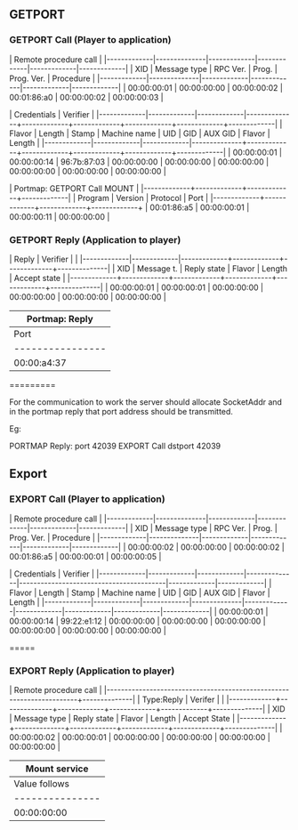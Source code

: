 ## GETPORT

### GETPORT Call (Player to application)

|                                Remote procedure call                               |
|-------------|--------------|-------------|-------------|-------------|-------------|
| XID         | Message type | RPC Ver.    | Prog.       | Prog. Ver.  | Procedure   |
|-------------|--------------|-------------|-------------|-------------|-------------|
| 00:00:00:01 | 00:00:00:00  | 00:00:00:02 | 00:01:86:a0 | 00:00:00:02 | 00:00:00:03 | 

|                                           Credentials                                            |         Verifier          |
|-------------|-------------|-------------|--------------+-------------+-------------+-------------+-------------+-------------|
| Flavor      | Length      | Stamp       | Machine name | UID         | GID         | AUX GID     | Flavor      | Length      |
|-------------|-------------|-------------|--------------+-------------+-------------+-------------+-------------+-------------|
| 00:00:00:01 | 00:00:00:14 | 96:7b:87:03 | 00:00:00:00  | 00:00:00:00 | 00:00:00:00 | 00:00:00:00 | 00:00:00:00 | 00:00:00:00 |

| Portmap: GETPORT Call MOUNT                           |
|-------------+-------------+-------------+-------------|
| Program     | Version     | Protocol    | Port        |
|-------------+-------------+-------------+-------------+
| 00:01:86:a5 | 00:00:00:01 | 00:00:00:11 | 00:00:00:00 |

### GETPORT Reply (Application to player)

| Reply                                   |         Verifier          |              |
|-------------|-------------|-------------+-------------+-------------+--------------|
| XID         | Message t.  | Reply state | Flavor      | Length      | Accept state |
|-------------+-------------+-------------+-------------+-------------+--------------|
| 00:00:00:01 | 00:00:00:01 | 00:00:00:00 | 00:00:00:00 | 00:00:00:00 | 00:00:00:00  |

| Portmap: Reply |
|----------------|
| Port           |
|----------------|
| 00:00:a4:37    |

=========

For the communication to work the server should allocate SocketAddr
and in the portmap reply that port address should be transmitted.

Eg: 

PORTMAP Reply: port 42039
EXPORT Call dstport 42039


## Export

### EXPORT Call (Player to application)

|                                Remote procedure call                               |
|-------------|--------------|-------------|-------------|-------------|-------------|
| XID         | Message type | RPC Ver.    | Prog.       | Prog. Ver.  | Procedure   |
|-------------|--------------|-------------|-------------|-------------|-------------|
| 00:00:00:02 | 00:00:00:00  | 00:00:00:02 | 00:01:86:a5 | 00:00:00:01 | 00:00:00:05 | 

|                                           Credentials                                            |         Verifier          |
|-------------|-------------|-------------|--------------|-----------------------------------------|-------------|-------------|
| Flavor      | Length      | Stamp       | Machine name | UID         | GID         | AUX GID     | Flavor      | Length      |
|-------------|-------------|-------------|--------------|-------------|-------------|-------------|-------------|-------------|
| 00:00:00:01 | 00:00:00:14 | 99:22:e1:12 | 00:00:00:00  | 00:00:00:00 | 00:00:00:00 | 00:00:00:00 | 00:00:00:00 | 00:00:00:00 |

=====

### EXPORT Reply (Application to player)

|                                Remote procedure call                                |
|----------------------------------------------------------------------+--------------|
| Type:Reply                               |          Verifer          |              |
|-------------+--------------+-------------+-------------+-------------+--------------|
| XID         | Message type | Reply state | Flavor      | Length      | Accept State |
|-------------+--------------+-------------+-------------+-------------+--------------|
| 00:00:00:02 | 00:00:00:01  | 00:00:00:00 | 00:00:00:00 | 00:00:00:00 | 00:00:00:00  | 

| Mount service |
|---------------|
| Value follows |
|---------------|
| 00:00:00:00   |
